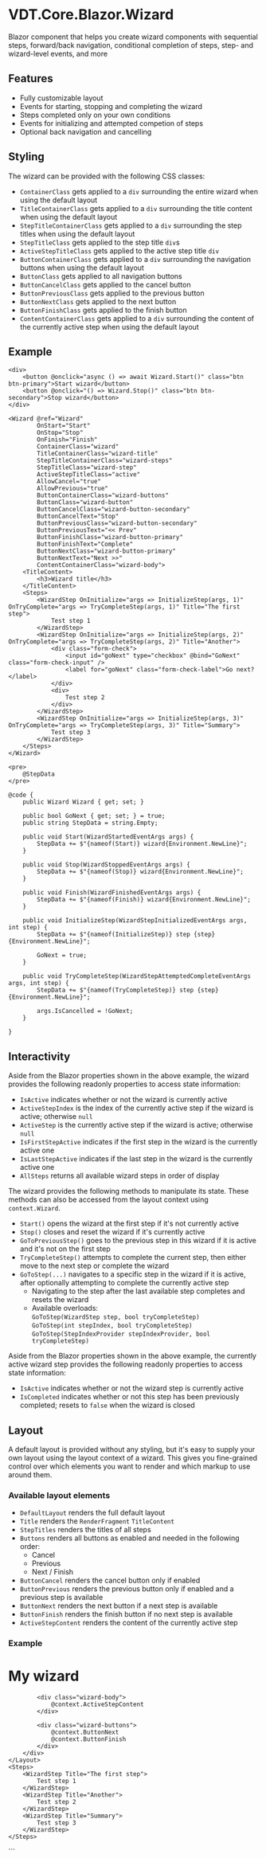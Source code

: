 ﻿# VDT.Core.Blazor.Wizard

Blazor component that helps you create wizard components with sequential steps, forward/back navigation, conditional completion of steps, step- and wizard-level
events, and more

## Features

- Fully customizable layout
- Events for starting, stopping and completing the wizard
- Steps completed only on your own conditions
- Events for initializing and attempted competion of steps
- Optional back navigation and cancelling

## Styling

The wizard can be provided with the following CSS classes:

- `ContainerClass` gets applied to a `div` surrounding the entire wizard when using the default layout
- `TitleContainerClass` gets applied to a `div` surrounding the title content when using the default layout
- `StepTitleContainerClass` gets applied to a `div` surrounding the step titles when using the default layout
- `StepTitleClass` gets applied to the step title `div`s
- `ActiveStepTitleClass` gets applied to the active step title `div`
- `ButtonContainerClass` gets applied to a `div` surrounding the navigation buttons when using the default layout
- `ButtonClass` gets applied to all navigation buttons
- `ButtonCancelClass` gets applied to the cancel button
- `ButtonPreviousClass` gets applied to the previous button
- `ButtonNextClass` gets applied to the next button
- `ButtonFinishClass` gets applied to the finish button
- `ContentContainerClass` gets applied to a `div` surrounding the content of the currently active step when using the default layout

## Example

```
<div>
    <button @onclick="async () => await Wizard.Start()" class="btn btn-primary">Start wizard</button>
    <button @onclick="() => Wizard.Stop()" class="btn btn-secondary">Stop wizard</button>
</div>

<Wizard @ref="Wizard"
        OnStart="Start"
        OnStop="Stop"
        OnFinish="Finish"
        ContainerClass="wizard"
        TitleContainerClass="wizard-title"
        StepTitleContainerClass="wizard-steps"
        StepTitleClass="wizard-step"
        ActiveStepTitleClass="active"
        AllowCancel="true"
        AllowPrevious="true"
        ButtonContainerClass="wizard-buttons"
        ButtonClass="wizard-button"
        ButtonCancelClass="wizard-button-secondary"
        ButtonCancelText="Stop"
        ButtonPreviousClass="wizard-button-secondary"
        ButtonPreviousText="<< Prev"
        ButtonFinishClass="wizard-button-primary"
        ButtonFinishText="Complete"
        ButtonNextClass="wizard-button-primary"
        ButtonNextText="Next >>"
        ContentContainerClass="wizard-body">
    <TitleContent>
        <h3>Wizard title</h3>
    </TitleContent>
    <Steps>
        <WizardStep OnInitialize="args => InitializeStep(args, 1)" OnTryComplete="args => TryCompleteStep(args, 1)" Title="The first step">
            Test step 1
        </WizardStep>
        <WizardStep OnInitialize="args => InitializeStep(args, 2)" OnTryComplete="args => TryCompleteStep(args, 2)" Title="Another">
            <div class="form-check">
                <input id="goNext" type="checkbox" @bind="GoNext" class="form-check-input" />
                <label for="goNext" class="form-check-label">Go next?</label>
            </div>
            <div>
                Test step 2
            </div>
        </WizardStep>
        <WizardStep OnInitialize="args => InitializeStep(args, 3)" OnTryComplete="args => TryCompleteStep(args, 3)" Title="Summary">
            Test step 3
        </WizardStep>
    </Steps>
</Wizard>

<pre>
    @StepData
</pre>

@code {
    public Wizard Wizard { get; set; }

    public bool GoNext { get; set; } = true;
    public string StepData = string.Empty;

    public void Start(WizardStartedEventArgs args) {
        StepData += $"{nameof(Start)} wizard{Environment.NewLine}";
    }

    public void Stop(WizardStoppedEventArgs args) {
        StepData += $"{nameof(Stop)} wizard{Environment.NewLine}";
    }

    public void Finish(WizardFinishedEventArgs args) {
        StepData += $"{nameof(Finish)} wizard{Environment.NewLine}";
    }

    public void InitializeStep(WizardStepInitializedEventArgs args, int step) {
        StepData += $"{nameof(InitializeStep)} step {step}{Environment.NewLine}";

        GoNext = true;
    }

    public void TryCompleteStep(WizardStepAttemptedCompleteEventArgs args, int step) {
        StepData += $"{nameof(TryCompleteStep)} step {step}{Environment.NewLine}";

        args.IsCancelled = !GoNext;
    }

}
```

## Interactivity

Aside from the Blazor properties shown in the above example, the wizard provides the following readonly properties to access state information:

- `IsActive` indicates whether or not the wizard is currently active
- `ActiveStepIndex` is the index of the currently active step if the wizard is active; otherwise `null`
- `ActiveStep` is the currently active step if the wizard is active; otherwise `null`
- `IsFirstStepActive` indicates if the first step in the wizard is the currently active one
- `IsLastStepActive` indicates if the last step in the wizard is the currently active one
- `AllSteps` returns all available wizard steps in order of display

The wizard provides the following methods to manipulate its state. These methods can also be accessed from the layout context using `context.Wizard`.

- `Start()` opens the wizard at the first step if it's not currently active
- `Stop()` closes and reset the wizard if it's currently active
- `GoToPreviousStep()` goes to the previous step in this wizard if it is active and it's not on the first step
- `TryCompleteStep()` attempts to complete the current step, then either move to the next step or complete the wizard
- `GoToStep(...)` navigates to a specific step in the wizard if it is active, after optionally attempting to complete the currently active step
  - Navigating to the step after the last available step completes and resets the wizard
  - Available overloads:  
    `GoToStep(WizardStep step, bool tryCompleteStep)`  
    `GoToStep(int stepIndex, bool tryCompleteStep)`  
    `GoToStep(StepIndexProvider stepIndexProvider, bool tryCompleteStep)`  

Aside from the Blazor properties shown in the above example, the currently active wizard step provides the following readonly properties to access state
information:

- `IsActive` indicates whether or not the wizard step is currently active
- `IsCompleted` indicates whether or not this step has been previously completed; resets to `false` when the wizard is closed

## Layout

A default layout is provided without any styling, but it's easy to supply your own layout using the layout context of a wizard. This gives you fine-grained
control over which elements you want to render and which markup to use around them.

### Available layout elements

- `DefaultLayout` renders the full default layout
- `Title` renders the `RenderFragment` `TitleContent`
- `StepTitles` renders the titles of all steps
- `Buttons` renders all buttons as enabled and needed in the following order:
  - Cancel
  - Previous
  - Next / Finish
- `ButtonCancel` renders the cancel button only if enabled
- `ButtonPrevious` renders the previous button only if enabled and a previous step is available
- `ButtonNext` renders the next button if a next step is available
- `ButtonFinish` renders the finish button if no next step is available
- `ActiveStepContent` renders the content of the currently active step

### Example

<Wizard ButtonClass="wizard-button"
        ButtonPreviousClass="wizard-button-secondary"
        ButtonPreviousText="<< Prev"
        ButtonFinishClass="wizard-button-primary"
        ButtonFinishText="Complete"
        ButtonNextClass="wizard-button-primary"
        ButtonNextText="Next >>">
    <Layout>
        <div class="wizard">
            <div class="wizard-title">
                <h1>My wizard</h1>
            </div>

            <div class="wizard-body">
                @context.ActiveStepContent
            </div>

            <div class="wizard-buttons">
                @context.ButtonNext
                @context.ButtonFinish
            </div>
        </div>
    </Layout>
    <Steps>
        <WizardStep Title="The first step">
            Test step 1
        </WizardStep>
        <WizardStep Title="Another">
            Test step 2
        </WizardStep>
        <WizardStep Title="Summary">
            Test step 3
        </WizardStep>
    </Steps>
</Wizard>
```